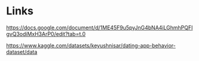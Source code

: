 # Links

https://docs.google.com/document/d/1ME45F9u5pyJnG4bNA4iLGhmhPQFIgvQ3odiMxH3ArP0/edit?tab=t.0

https://www.kaggle.com/datasets/keyushnisar/dating-app-behavior-dataset/data
